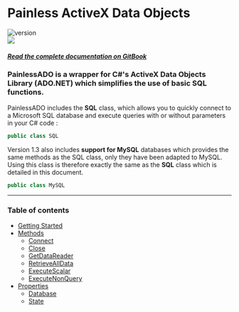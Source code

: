 # Painless ActiveX Data Objects

![version](https://img.shields.io/badge/Version-1.0.0-brightgreen.svg?style=for-the-badge)  
![](https://img.shields.io/badge/Language-CSharp-5b0dc3.svg?style=for-the-badge)

#### [_Read the complete documentation on GitBook_](https://painlessado.obrassard.ca)

### PainlessADO is a wrapper for C\#'s ActiveX Data Objects Library \(ADO.NET\) which simplifies the use of basic SQL functions.

PainlessADO includes the **SQL** class, which allows you to quickly connect to a Microsoft SQL database and execute queries with or without parameters in your C\# code :

```csharp
public class SQL
```

Version 1.3 also includes **support for MySQL** databases which provides the same methods as the SQL class, only they have been adapted to MySQL.  Using this class is therefore exactly the same as the **SQL** class which is detailed in this document.

```csharp
public class MySQL
```

---

### Table of contents

* [Getting Started](/docs/getting-started.md)
* [Methods](/docs/methods.md)
  * [Connect](/docs/methods/connect.md)
  * [Close](/docs/methods/close.md)
  * [GetDataReader](/docs/methods/getdatareader.md)
  * [RetrieveAllData](/docs/methods/retrievealldata.md)
  * [ExecuteScalar](/docs/methods/executescalar.md)
  * [ExecuteNonQuery](/docs/methods/executenonquery.md)
* [Properties](/docs/properties.md)
  * [Database](/docs/properties/database.md)
  * [State](/docs/properties/state.md)    



